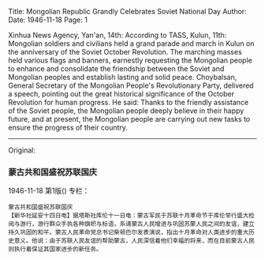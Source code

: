 Title: Mongolian Republic Grandly Celebrates Soviet National Day
Author:
Date: 1946-11-18
Page: 1

Xinhua News Agency, Yan'an, 14th: According to TASS, Kulun, 11th: Mongolian soldiers and civilians held a grand parade and march in Kulun on the anniversary of the Soviet October Revolution. The marching masses held various flags and banners, earnestly requesting the Mongolian people to enhance and consolidate the friendship between the Soviet and Mongolian peoples and establish lasting and solid peace. Choybalsan, General Secretary of the Mongolian People's Revolutionary Party, delivered a speech, pointing out the great historical significance of the October Revolution for human progress. He said: Thanks to the friendly assistance of the Soviet people, the Mongolian people deeply believe in their happy future, and at present, the Mongolian people are carrying out new tasks to ensure the progress of their country.



<hr /> 

Original: 


### 蒙古共和国盛祝苏联国庆

1946-11-18
第1版()
专栏：

    蒙古共和国盛祝苏联国庆
    【新华社延安十四日电】据塔斯社库伦十一日电：蒙古军民于苏联十月革命节于库伦举行盛大检阅与游行，游行群众手执各种旗帜与标语，系请蒙古人民增进与巩固苏蒙人民之间的友谊，建立持久巩固的和平。蒙古人民革命党总书记柴顿巴尔发表演说，指出十月革命对人类进步的重大历史意义。他说：由于苏联人民友谊的帮助蒙古，人民深信着他们幸福的将来，而在目前蒙古人民则执行着保证其国家进步的新任务。
